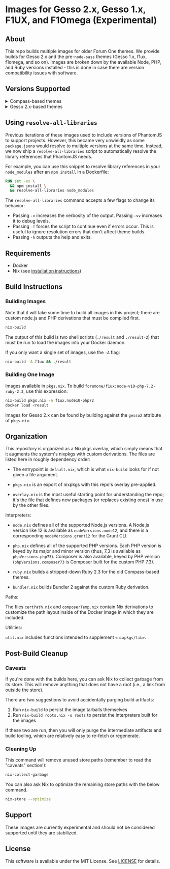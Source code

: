 # Images for Gesso 2.x, Gesso 1.x, F1UX, and F1Omega (Experimental)

## About

This repo builds multiple images for older Forum One themes. We provide builds for Gesso 2.x and the pre-`node-sass` themes (Gesso 1.x, f1ux, f1omega, and so on). Images are broken down by the available Node, PHP, and Ruby versions installed - this is done in case there are version compatibility issues with software.

## Versions Supported

<details>

<summary>Compass-based themes</summary>

| Node Version | PHP Version | Ruby Version | Image                                   |
| ------------ | ----------- | ------------ | --------------------------------------- |
| v4           | 5.6         | 2.3          | forumone/f1ux:node-v4-php-5.6-ruby-2.3  |
| v4           | 7.0         | 2.3          | forumone/f1ux:node-v4-php-7.0-ruby-2.3  |
| v4           | 7.1         | 2.3          | forumone/f1ux:node-v4-php-7.1-ruby-2.3  |
| v4           | 7.2         | 2.3          | forumone/f1ux:node-v4-php-7.2-ruby-2.3  |
| v4           | 7.3         | 2.3          | forumone/f1ux:node-v4-php-7.3-ruby-2.3  |
| v4           | 7.4         | 2.3          | forumone/f1ux:node-v4-php-7.4-ruby-2.3  |
| v6           | 5.6         | 2.3          | forumone/f1ux:node-v6-php-5.6-ruby-2.3  |
| v6           | 7.0         | 2.3          | forumone/f1ux:node-v6-php-7.0-ruby-2.3  |
| v6           | 7.1         | 2.3          | forumone/f1ux:node-v6-php-7.1-ruby-2.3  |
| v6           | 7.2         | 2.3          | forumone/f1ux:node-v6-php-7.2-ruby-2.3  |
| v6           | 7.3         | 2.3          | forumone/f1ux:node-v6-php-7.3-ruby-2.3  |
| v6           | 7.4         | 2.3          | forumone/f1ux:node-v6-php-7.4-ruby-2.3  |
| v8           | 5.6         | 2.3          | forumone/f1ux:node-v8-php-5.6-ruby-2.3  |
| v8           | 7.0         | 2.3          | forumone/f1ux:node-v8-php-7.0-ruby-2.3  |
| v8           | 7.1         | 2.3          | forumone/f1ux:node-v8-php-7.1-ruby-2.3  |
| v8           | 7.2         | 2.3          | forumone/f1ux:node-v8-php-7.2-ruby-2.3  |
| v8           | 7.3         | 2.3          | forumone/f1ux:node-v8-php-7.3-ruby-2.3  |
| v8           | 7.4         | 2.3          | forumone/f1ux:node-v8-php-7.4-ruby-2.3  |
| v10          | 5.6         | 2.3          | forumone/f1ux:node-v10-php-5.6-ruby-2.3 |
| v10          | 7.0         | 2.3          | forumone/f1ux:node-v10-php-7.0-ruby-2.3 |
| v10          | 7.1         | 2.3          | forumone/f1ux:node-v10-php-7.1-ruby-2.3 |
| v10          | 7.2         | 2.3          | forumone/f1ux:node-v10-php-7.2-ruby-2.3 |
| v10          | 7.3         | 2.3          | forumone/f1ux:node-v10-php-7.3-ruby-2.3 |
| v10          | 7.4         | 2.3          | forumone/f1ux:node-v10-php-7.4-ruby-2.3 |
| v12          | 5.6         | 2.3          | forumone/f1ux:node-v12-php-5.6-ruby-2.3 |
| v12          | 7.0         | 2.3          | forumone/f1ux:node-v12-php-7.0-ruby-2.3 |
| v12          | 7.1         | 2.3          | forumone/f1ux:node-v12-php-7.1-ruby-2.3 |
| v12          | 7.2         | 2.3          | forumone/f1ux:node-v12-php-7.2-ruby-2.3 |
| v12          | 7.3         | 2.3          | forumone/f1ux:node-v12-php-7.3-ruby-2.3 |
| v12          | 7.4         | 2.3          | forumone/f1ux:node-v12-php-7.4-ruby-2.3 |

</details>

<details>

<summary>Gesso 2.x-based themes</summary>


| Node Version | PHP Version | Image                             |
| ------------ | ----------- | --------------------------------- |
| v4           | 5.6         | forumone/gesso:2-node-v4-php-5.6  |
| v4           | 7.0         | forumone/gesso:2-node-v4-php-7.0  |
| v4           | 7.1         | forumone/gesso:2-node-v4-php-7.1  |
| v4           | 7.2         | forumone/gesso:2-node-v4-php-7.2  |
| v4           | 7.3         | forumone/gesso:2-node-v4-php-7.3  |
| v4           | 7.4         | forumone/gesso:2-node-v4-php-7.4  |
| v6           | 5.6         | forumone/gesso:2-node-v6-php-5.6  |
| v6           | 7.0         | forumone/gesso:2-node-v6-php-7.0  |
| v6           | 7.1         | forumone/gesso:2-node-v6-php-7.1  |
| v6           | 7.2         | forumone/gesso:2-node-v6-php-7.2  |
| v6           | 7.3         | forumone/gesso:2-node-v6-php-7.3  |
| v6           | 7.4         | forumone/gesso:2-node-v6-php-7.4  |
| v8           | 5.6         | forumone/gesso:2-node-v8-php-5.6  |
| v8           | 7.0         | forumone/gesso:2-node-v8-php-7.0  |
| v8           | 7.1         | forumone/gesso:2-node-v8-php-7.1  |
| v8           | 7.2         | forumone/gesso:2-node-v8-php-7.2  |
| v8           | 7.3         | forumone/gesso:2-node-v8-php-7.3  |
| v8           | 7.4         | forumone/gesso:2-node-v8-php-7.4  |
| v10          | 5.6         | forumone/gesso:2-node-v10-php-5.6 |
| v10          | 7.0         | forumone/gesso:2-node-v10-php-7.0 |
| v10          | 7.1         | forumone/gesso:2-node-v10-php-7.1 |
| v10          | 7.2         | forumone/gesso:2-node-v10-php-7.2 |
| v10          | 7.3         | forumone/gesso:2-node-v10-php-7.3 |
| v10          | 7.4         | forumone/gesso:2-node-v10-php-7.4 |
| v12          | 5.6         | forumone/gesso:2-node-v12-php-5.6 |
| v12          | 7.0         | forumone/gesso:2-node-v12-php-7.0 |
| v12          | 7.1         | forumone/gesso:2-node-v12-php-7.1 |
| v12          | 7.2         | forumone/gesso:2-node-v12-php-7.2 |
| v12          | 7.3         | forumone/gesso:2-node-v12-php-7.3 |
| v12          | 7.4         | forumone/gesso:2-node-v12-php-7.4 |

</details>

## Using `resolve-all-libraries`

Previous iterations of these images used to include versions of PhantomJS to support projects. However, this became very unwieldly as some `package.json`s would resolve to multiple versions at the same time. Instead, we now ship a `resolve-all-libraries` script to automatically resolve the library references that PhantomJS needs.

For example, you can use this snippet to resolve library references in your `node_modules` after an `npm install` in a Dockerfile:

```dockerfile
RUN set -ex \
  && npm install \
  && resolve-all-libraries node_modules
```

The `resolve-all-libraries` command accepts a few flags to change its behavior:

* Passing `-v` increases the verbosity of the output. Passing `-vv` increases it to debug levels.
* Passing `-f` forces the script to continue even if errors occur. This is useful to ignore resolution errors that don't affect theme builds.
* Passing `-h` outputs the help and exits.

## Requirements

- Docker
- Nix (see [installation instructions](https://nixos.org/nix/download.html))

## Build Instructions

### Building Images

Note that it will take some time to build all images in this project; there are custom node.js and PHP derivations that must be compiled first.

```sh
nix-build
```

The output of this build is two shell scripts (`./result` and `./result-2`) that must be run to load the images into your Docker daemon.

If you only want a single set of images, use the `-A` flag:

```sh
nix-build -A f1ux && ./result
```

### Building One Image

Images available in `pkgs.nix`. To build `forumone/f1ux:node-v10-php-7.2-ruby-2.3`, use this expression:

```sh
nix-build pkgs.nix -A f1ux.node10-php72
docker load <result
```

Images for Gesso 2.x can be found by building against the `gesso2` attribute of `pkgs.nix`.

## Organization

This repository is organized as a Nixpkgs overlay, which simply means that it augments the system's nixpkgs with custom derivations. The files are listed here in roughly dependency order:

- The entrypoint is `default.nix`, which is what `nix-build` looks for if not given a file argument.

- `pkgs.nix` is an export of nixpkgs with this repo's overlay pre-applied.

- `overlay.nix` is the most useful starting point for understanding the repo; it's the file that defines new packages (or replaces existing ones) in use by the other files.

Interpreters:

- `node.nix` defines all of the supported Node.js versions. A Node.js version like 12 is available as `nodeVersions.node12`, and there is a corresponding `nodeVersions.grunt12` for the Grunt CLI.

- `php.nix` defines all of the supported PHP versions. Each PHP version is keyed by its major and minor version (thus, 7.3 is available as `phpVersions.php73`). Composer is also available, keyed by PHP version (`phpVersions.composer73` is Composer built for the custom PHP 7.3).

- `ruby.nix` builds a stripped-down Ruby 2.3 for the old Compass-based themes.

- `bundler.nix` builds Bundler 2 against the custom Ruby derivation.

Paths:

The files `certPath.nix` and `composerTemp.nix` contain Nix derivations to customize the path layout inside of the Docker image in which they are included.

Utilities:

`util.nix` includes functions intended to supplement `<nixpkgs/lib>`.

## Post-Build Cleanup

### Caveats

If you're done with the builds here, you can ask Nix to collect garbage from its store. This will remove anything that does not have a root (i.e., a link from outside the store).

There are two suggestions to avoid accidentally purging build artifacts:

1. Run `nix-build` to persist the image tarballs themselves
2. Run `nix-build roots.nix -o roots` to persist the interpreters built for the images

If these two are run, then you will only purge the intermediate artifacts and build tooling, which are relatively easy to re-fetch or regenerate.

### Cleaning Up

This command will remove unused store paths (remember to read the "caveats" section!):

```sh
nix-collect-garbage
```

You can also ask Nix to optimize the remaining store paths with the below command.

```sh
nix-store --optimize
```

## Support

These images are currently experimental and should not be considered supported until they are stabilized.

## License

This software is available under the MIT License. See [LICENSE](LICENSE) for details.
